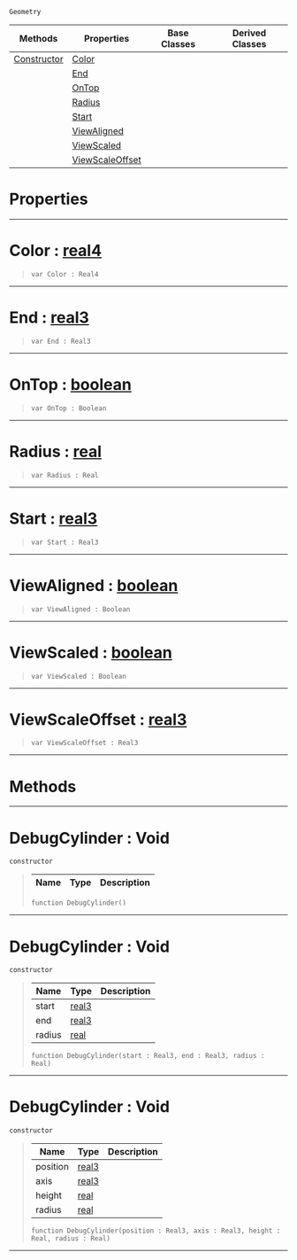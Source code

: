  `Geometry`

|Methods|Properties|Base Classes|Derived Classes|
|---|---|---|---|
|[ Constructor](debugcylinder.md#debugcylinder-void)|[ Color](debugcylinder.md#color-zilch-engine-docume)| | |
| |[ End](debugcylinder.md#end-zilch-engine-document)| | |
| |[ OnTop](debugcylinder.md#ontop-zilch-engine-docume)| | |
| |[ Radius](debugcylinder.md#radius-zilch-engine-docum)| | |
| |[ Start](debugcylinder.md#start-zilch-engine-docume)| | |
| |[ ViewAligned](debugcylinder.md#viewaligned-zilch-engine)| | |
| |[ ViewScaled](debugcylinder.md#viewscaled-zilch-engine-d)| | |
| |[ ViewScaleOffset](debugcylinder.md#viewscaleoffset-zilch-eng)| | |


 #  Properties


---  
 #  Color : [real4](../nada_base_types/real4.md)

> 
> ``` lang=cpp, name=Nada
> var Color : Real4


---  
 #  End : [real3](../nada_base_types/real3.md)

> 
> ``` lang=cpp, name=Nada
> var End : Real3


---  
 #  OnTop : [boolean](../nada_base_types/boolean.md)

> 
> ``` lang=cpp, name=Nada
> var OnTop : Boolean


---  
 #  Radius : [real](../nada_base_types/real.md)

> 
> ``` lang=cpp, name=Nada
> var Radius : Real


---  
 #  Start : [real3](../nada_base_types/real3.md)

> 
> ``` lang=cpp, name=Nada
> var Start : Real3


---  
 #  ViewAligned : [boolean](../nada_base_types/boolean.md)

> 
> ``` lang=cpp, name=Nada
> var ViewAligned : Boolean


---  
 #  ViewScaled : [boolean](../nada_base_types/boolean.md)

> 
> ``` lang=cpp, name=Nada
> var ViewScaled : Boolean


---  
 #  ViewScaleOffset : [real3](../nada_base_types/real3.md)

> 
> ``` lang=cpp, name=Nada
> var ViewScaleOffset : Real3


---  
 #  Methods


---  
 #  DebugCylinder : Void

 `constructor`

> 
> |Name|Type|Description|
> |---|---|---|
> ``` lang=cpp, name=Nada
> function DebugCylinder()
> ``` 


---  
 #  DebugCylinder : Void

 `constructor`

> 
> |Name|Type|Description|
> |---|---|---|
> |start|[real3](../nada_base_types/real3.md)| |
> |end|[real3](../nada_base_types/real3.md)| |
> |radius|[real](../nada_base_types/real.md)| |
> ``` lang=cpp, name=Nada
> function DebugCylinder(start : Real3, end : Real3, radius : Real)
> ``` 


---  
 #  DebugCylinder : Void

 `constructor`

> 
> |Name|Type|Description|
> |---|---|---|
> |position|[real3](../nada_base_types/real3.md)| |
> |axis|[real3](../nada_base_types/real3.md)| |
> |height|[real](../nada_base_types/real.md)| |
> |radius|[real](../nada_base_types/real.md)| |
> ``` lang=cpp, name=Nada
> function DebugCylinder(position : Real3, axis : Real3, height : Real, radius : Real)
> ``` 


---  
 

 